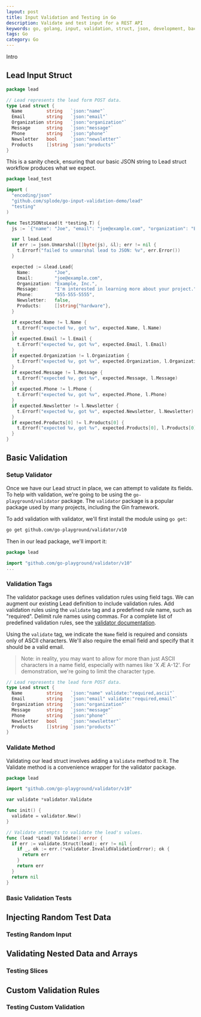 ```yaml
---
layout: post
title: Input Validation and Testing in Go
description: Validate and test input for a REST API
keywords: go, golang, input, validation, struct, json, development, backend, input validation, testing
tags: Go
category: Go
---
```


Intro

## Lead Input Struct

```go
package lead

// Lead represents the lead form POST data.
type Lead struct {
  Name         string   `json:"name"`
  Email        string   `json:"email"`
  Organization string   `json:"organization"`
  Message      string   `json:"message"`
  Phone        string   `json:"phone"`
  Newsletter   bool     `json:"newsletter"`
  Products     []string `json:"products"`
}
```

This is a sanity check, ensuring that our basic JSON string to Lead struct workflow produces what we expect.

```go
package lead_test

import (
  "encoding/json"
  "github.com/splode/go-input-validation-demo/lead"
  "testing"
)

func TestJSONtoLead(t *testing.T) {
  js := `{"name": "Joe", "email": "joe@example.com", "organization": "Example, Inc.", "message": "I'm interested in learning more about your project.", "phone": "555-555-5555", "newsletter": false}`

  var l lead.Lead
  if err := json.Unmarshal([]byte(js), &l); err != nil {
    t.Errorf("failed to unmarshal lead to JSON: %v", err.Error())
  }

  expected := &lead.Lead{
    Name:         "Joe",
    Email:        "joe@example.com",
    Organization: "Example, Inc.",
    Message:      "I'm interested in learning more about your project.",
    Phone:        "555-555-5555",
    Newsletter:   false,
    Products:     []string{"hardware"},
  }

  if expected.Name != l.Name {
    t.Errorf("expected %v, got %v", expected.Name, l.Name)
  }
  if expected.Email != l.Email {
    t.Errorf("expected %v, got %v", expected.Email, l.Email)
  }
  if expected.Organization != l.Organization {
    t.Errorf("expected %v, got %v", expected.Organization, l.Organization)
  }
  if expected.Message != l.Message {
    t.Errorf("expected %v, got %v", expected.Message, l.Message)
  }
  if expected.Phone != l.Phone {
    t.Errorf("expected %v, got %v", expected.Phone, l.Phone)
  }
  if expected.Newsletter != l.Newsletter {
    t.Errorf("expected %v, got %v", expected.Newsletter, l.Newsletter)
  }
  if expected.Products[0] != l.Products[0] {
    t.Errorf("expected %v, got %v", expected.Products[0], l.Products[0])
  }
}
```

## Basic Validation

### Setup Validator

Once we have our Lead struct in place, we can attempt to validate its fields. To help with validation, we're going to be using the `go-playground/validator` package. The `validator` package is a popular package used by many projects, including the Gin framework.

To add validation with validator, we'll first install the module using `go get`:

```sh
go get github.com/go-playground/validator/v10
```

Then in our lead package, we'll import it:

```go
package lead

import "github.com/go-playground/validator/v10"
...
```

### Validation Tags

The validator package uses defines validation rules using field tags. We can augment our existing Lead definition to include validation rules. Add validation rules using the `validate` tag and a predefined rule name, such as "required". Delimit rule names using commas. For a complete list of predefined validation rules, see the [validator documentation](https://pkg.go.dev/github.com/go-playground/validator?tab=doc).

Using the `validate` tag, we indicate the `Name` field is required and consists only of ASCII characters. We'll also require the email field and specify that it should be a valid email.

> Note: in reality, you may want to allow for more than just ASCII characters in a name field, especially with names like 'X Æ A-12'. For demonstration, we're going to limit the character type.

```go
// Lead represents the lead form POST data.
type Lead struct {
  Name         string   `json:"name" validate:"required,ascii"`
  Email        string   `json:"email" validate:"required,email"`
  Organization string   `json:"organization"`
  Message      string   `json:"message"`
  Phone        string   `json:"phone"`
  Newsletter   bool     `json:"newsletter"`
  Products     []string `json:"products"`
}
```

### Validate Method

Validating our lead struct involves adding a `Validate` method to it. The Validate method is a convenience wrapper for the validator package. 

```go
package lead

import "github.com/go-playground/validator/v10"

var validate *validator.Validate

func init() {
  validate = validator.New()
}

// Validate attempts to validate the lead's values.
func (lead *Lead) Validate() error {
  if err := validate.Struct(lead); err != nil {
    if _, ok := err.(*validator.InvalidValidationError); ok {
      return err
    }
    return err
  }
  return nil
}
```

### Basic Validation Tests

## Injecting Random Test Data

### Testing Random Input

## Validating Nested Data and Arrays

### Testing Slices

## Custom Validation Rules

### Testing Custom Validation

